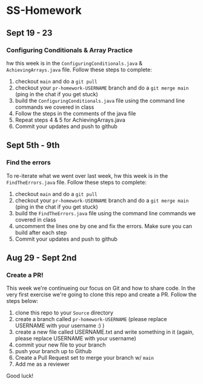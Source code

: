 # SS-Homework

## Sept 19 - 23
### Configuring Conditionals & Array Practice
hw this week is in the `ConfiguringConditionals.java` & `AchievingArrays.java` file. Follow these steps to complete:

  1. checkout `main` and do a `git pull`
  2. checkout your `pr-homework-USERNAME` branch and do a `git merge main` (ping in the chat if you get stuck)
  3. build the `ConfiguringConditionals.java` file using the command line commands we covered in class
  4. Follow the steps in the comments of the java file 
  5. Repeat steps 4 & 5 for AchievingArrays.java
  6. Commit your updates and push to github
  
## Sept 5th - 9th
### Find the errors
To re-iterate what we went over last week, hw this week is in the `FindTheErrors.java` file. Follow these steps to complete:

  1. checkout `main` and do a `git pull`
  2. checkout your `pr-homework-USERNAME` branch and do a `git merge main` (ping in the chat if you get stuck)
  3. build the `FindTheErrors.java` file using the command line commands we covered in class
  4. uncomment the lines one by one and fix the errors. Make sure you can build after each step
  5. Commit your updates and push to github
  
## Aug 29 - Sept 2nd
### Create a PR!
This week we're continueing our focus on Git and how to share code. In the very first exercise we're going to clone this repo and create a PR. Follow the steps below:

  1. clone this repo to your `Source` directory
  2. create a branch called `pr-homework-USERNAME` (please replace USERNAME with your username :) )
  3. create a new file called USERNAME.txt and write something in it (again, please replace USERNAME with your username)
  4. commit your new file to your branch
  5. push your branch up to Github
  6. Create a Pull Request set to merge your branch w/ `main` 
  7. Add me as a reviewer

Good luck!

